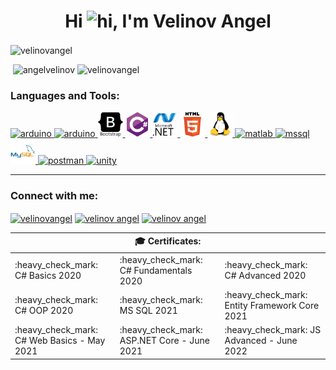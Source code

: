 <h1 align="center">Hi <img src="https://user-images.githubusercontent.com/1303154/88677602-1635ba80-d120-11ea-84d8-d263ba5fc3c0.gif" width="28px" alt="hi" style="max-width:100%;"></a>, I'm Velinov Angel</h1>


<p><img align="center" src="https://github-readme-stats.vercel.app/api/top-langs?username=angelvelinov&show_icons=true&theme=dark&title_color=ff0000&text_color=ff0000&hide_border=true&locale=en&layout=compact" alt="velinovangel" /></p>


<p>&nbsp;<img height="140" src="https://github-readme-stats.vercel.app/api?username=angelvelinov&show_icons=true&theme=dark&title_color=ff0000&text_color=ff0000&locale=en" alt="angelvelinov" />
<img height="140" src="https://github-readme-streak-stats.herokuapp.com/?user=angelvelinov&theme=dark" alt="velinovangel" /></p>


  
<h3 align="left">Languages and Tools:</h3>
<p align="left"> 
  <a href="https://dotnet.microsoft.com/apps/aspnet" target="_blank"> 
    <img src="https://cdn.worldvectorlogo.com/logos/dot-net-core-7.svg" alt="arduino" width="40" height="40"/> </a>
  <a href="https://www.arduino.cc/" target="_blank"> 
    <img src="https://cdn.worldvectorlogo.com/logos/arduino-1.svg" alt="arduino" width="40" height="40"/> </a>
  <a href="https://getbootstrap.com" target="_blank"> 
    <img src="https://raw.githubusercontent.com/devicons/devicon/master/icons/bootstrap/bootstrap-plain-wordmark.svg" alt="bootstrap" width="40" height="40"/> </a>
  <a href="https://www.w3schools.com/cs/" target="_blank"> 
    <img src="https://raw.githubusercontent.com/devicons/devicon/master/icons/csharp/csharp-original.svg" alt="csharp" width="40" height="40"/> </a> 
  <a href="https://dotnet.microsoft.com/" target="_blank"> 
    <img src="https://raw.githubusercontent.com/devicons/devicon/master/icons/dot-net/dot-net-original-wordmark.svg" alt="dotnet" width="40" height="40"/> </a>
  <a href="https://www.w3.org/html/" target="_blank"> <img src="https://raw.githubusercontent.com/devicons/devicon/master/icons/html5/html5-original-wordmark.svg" alt="html5" width="40" height="40"/> </a> 
  <a href="https://www.linux.org/" target="_blank"> 
    <img src="https://raw.githubusercontent.com/devicons/devicon/master/icons/linux/linux-original.svg" alt="linux" width="40" height="40"/> </a> 
  <a href="https://www.mathworks.com/" target="_blank"> 
    <img src="https://img.icons8.com/nolan/2x/matlab.png" alt="matlab" width="40" height="40"/> </a>
  <a href="https://www.microsoft.com/en-us/sql-server" target="_blank"> 
    <img src="https://www.svgrepo.com/show/303229/microsoft-sql-server-logo.svg" alt="mssql" width="40" height="40"/> </a> 
  <a href="https://www.mysql.com/" target="_blank"> 
    <img src="https://raw.githubusercontent.com/devicons/devicon/master/icons/mysql/mysql-original-wordmark.svg" alt="mysql" width="40" height="40"/> </a>
  <a href="https://postman.com" target="_blank">
    <img src="https://www.vectorlogo.zone/logos/getpostman/getpostman-icon.svg" alt="postman" width="40" height="40"/> </a>
  <a href="https://unity.com/" target="_blank"> <img src="https://www.vectorlogo.zone/logos/unity3d/unity3d-icon.svg" alt="unity" width="40" height="40"/> </a>
</p>

<hr/>

<h3 align="left">Connect with me:</h3>
<p align="left">
<a href="https://twitter.com/velinovangel" target="blank"><img align="center" src="https://img.icons8.com/nolan/2x/twitter.png" alt="velinovangel" height="30" width="40" /></a>
<a href="https://www.linkedin.com/in/angel-velinov-56712210b/" target="blank"><img align="center" src="https://img.icons8.com/nolan/2x/linkedin.png" alt="velinov angel" height="30" width="40" /></a>
<a href="https://www.facebook.com/kakarum" target="blank"><img align="center" src="https://img.icons8.com/nolan/2x/facebook-new.png" alt="velinov angel" height="30" width="40" /></a>
</p>


<table class="table table-borderless table-dark">
  <thead>
    <tr>
      <th scope="col"></th>
      <th scope="col">🎓 Certificates:</th>
      <th scope="col"></th>
    </tr>
  </thead>
  <tbody>
    <tr>
      <td>:heavy_check_mark: C# Basics 2020</td>
      <td>:heavy_check_mark: C# Fundamentals 2020</td>
      <td>:heavy_check_mark: C# Advanced 2020</td>
    </tr>
    <tr>
      <td>:heavy_check_mark: C# OOP 2020</td>
      <td>:heavy_check_mark: MS SQL 2021</td>
      <td>:heavy_check_mark: Entity Framework Core 2021</td>
    </tr>
    <tr>
      <td>:heavy_check_mark: C# Web Basics - May 2021</td>
      <td>:heavy_check_mark: ASP.NET Core - June 2021</td>
      <td>:heavy_check_mark: JS Advanced - June 2022</td>
    </tr>
  </tbody>
</table>
